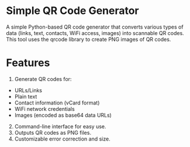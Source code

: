 # Simple QR Code Generator
A simple Python-based QR code generator that converts various types of data (links, text, contacts, WiFi access, images) into scannable QR codes. This tool uses the qrcode library to create PNG images of QR codes.

# Features
1. Generate QR codes for:
- URLs/Links
- Plain text
- Contact information (vCard format)
- WiFi network credentials
- Images (encoded as base64 data URLs)
2. Command-line interface for easy use.
3. Outputs QR codes as PNG files.
4. Customizable error correction and size.
